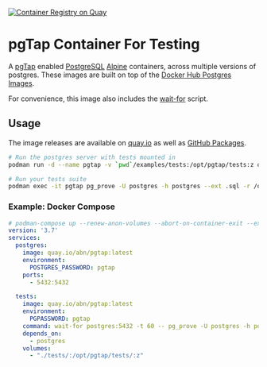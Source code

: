 [![Container Registry on Quay](https://quay.io/repository/abn/pgtap/status "Container Registry on Quay")](https://quay.io/repository/abn/pgtap)

# pgTap Container For Testing

A [pgTap](https://pgtap.org/) enabled [PostgreSQL](https://www.postgresql.org/) [Alpine](https://alpinelinux.org/) containers, 
across multiple versions of postgres. These images are built on top of the [Docker Hub Postgres Images](https://hub.docker.com/_/postgres). 

For convenience, this image also includes the [wait-for](https://github.com/eficode/wait-for) script.

## Usage
The image releases are available on [quay.io](https://quay.io/repository/abn/pgtap?tab=tags) as well as 
[GitHub Packages](https://github.com/abn/pgtap-container/pkgs/container/pgtap-container%2Fpgtap).

```bash
# Run the postgres server with tests mounted in
podman run -d --name pgtap -v `pwd`/examples/tests:/opt/pgtap/tests:z quay.io/abn/pgtap:latest

# Run your tests suite
podman exec -it pgtap pg_prove -U postgres -h postgres --ext .sql -r /opt/pgtap/tests
```

### Example: Docker Compose
```yml
# podman-compose up --renew-anon-volumes --abort-on-container-exit --exit-code-from tests tests
version: '3.7'
services:
  postgres:
    image: quay.io/abn/pgtap:latest
    environment:
      POSTGRES_PASSWORD: pgtap
    ports:
      - 5432:5432

  tests:
    image: quay.io/abn/pgtap:latest
    environment:
      PGPASSWORD: pgtap
    command: wait-for postgres:5432 -t 60 -- pg_prove -U postgres -h postgres --ext .sql -r /opt/pgtap/tests
    depends_on:
      - postgres
    volumes:
      - "./tests/:/opt/pgtap/tests/:z"
```
